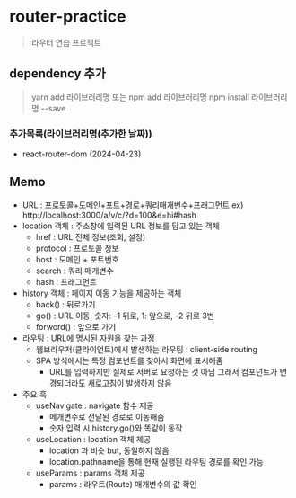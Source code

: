 # router-practice
> 라우터 연습 프로젝트

## dependency 추가
> yarn add 라이브러리명
> 또는 npm add 라이브러리명
> npm install 라이브러리명 --save

### 추가목록(라이브러리명(추가한 날짜))
- react-router-dom (2024-04-23)

## Memo
- URL : 프로토콜+도메인+포트+경로+쿼리매개변수+프래그먼트
    ex) http://localhost:3000/a/v/c/?d=100&e=hi#hash
- location 객체 : 주소창에 입력된 URL 정보를 담고 있는 객체
    - href : URL 전체 정보(조회, 설정)
    - protocol : 프로토콜 정보
    - host : 도메인 + 포트번호
    - search : 쿼리 매개변수
    - hash : 프래그먼트
- history 객체 : 페이지 이동 기능을 제공하는 객체
    - back() : 뒤로가기
    - go() : URL 이동. 숫자: -1 뒤로, 1: 앞으로, -2 뒤로 3번
    - forword() : 앞으로 가기
- 라우팅 : URL에 명시된 자원을 찾는 과정
    - 웹브라우저(클라이언트)에서 발생하는 라우팅 : client-side routing
    - SPA 방식에서는 특정 컴포넌트를 찾아서 화면에 표시해줌
        - URL를 입력하지만 실제로 서버로 요청하는 것 아님
        그래서 컴포넌트가 변경되더라도 새로고침이 발생하지 않음
- 주요 훅
    - useNavigate : navigate 함수 제공
        - 메개변수로 전달된 경로로 이동해줌
        - 숫자 입력 시 history.go()와 똑같이 동작
    - useLocation : location 객체 제공
        - location 과 비슷 but, 동일하지 않음
        - location.pathname을 통해 현재 실행된 라우팅 경로를 확인 가능
    - useParams : params 객체 제공
        - params : 라우트(Route) 매개변수의 값 확인